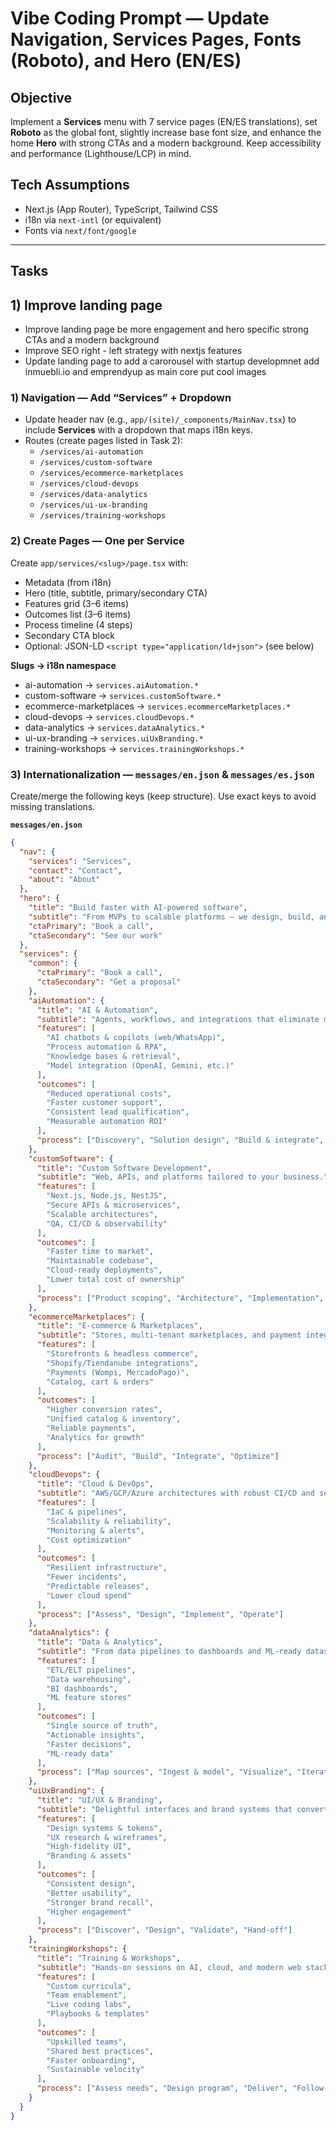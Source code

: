 # Vibe Coding Prompt — Update Navigation, Services Pages, Fonts (Roboto), and Hero (EN/ES)

## Objective
Implement a **Services** menu with 7 service pages (EN/ES translations), set **Roboto** as the global font, slightly increase base font size, and enhance the home **Hero** with strong CTAs and a modern background. Keep accessibility and performance (Lighthouse/LCP) in mind.

## Tech Assumptions
- Next.js (App Router), TypeScript, Tailwind CSS
- i18n via `next-intl` (or equivalent)
- Fonts via `next/font/google`

---

## Tasks

## 1) Improve landing page
- Improve landing page be more engagement and hero specific strong CTAs and a modern background
- Improve SEO right - left strategy with nextjs features
- Update landing page to add a carorousel with startup developmnet add inmuebli.io and emprendyup as main core put cool images


### 1) Navigation — Add “Services” + Dropdown
- Update header nav (e.g., `app/(site)/_components/MainNav.tsx`) to include **Services** with a dropdown that maps i18n keys.
- Routes (create pages listed in Task 2):
  - `/services/ai-automation`
  - `/services/custom-software`
  - `/services/ecommerce-marketplaces`
  - `/services/cloud-devops`
  - `/services/data-analytics`
  - `/services/ui-ux-branding`
  - `/services/training-workshops`

### 2) Create Pages — One per Service
Create `app/services/<slug>/page.tsx` with:
- Metadata (from i18n)
- Hero (title, subtitle, primary/secondary CTA)
- Features grid (3–6 items)
- Outcomes list (3–6 items)
- Process timeline (4 steps)
- Secondary CTA block
- Optional: JSON-LD `<script type="application/ld+json">` (see below)

**Slugs → i18n namespace**
- ai-automation → `services.aiAutomation.*`
- custom-software → `services.customSoftware.*`
- ecommerce-marketplaces → `services.ecommerceMarketplaces.*`
- cloud-devops → `services.cloudDevops.*`
- data-analytics → `services.dataAnalytics.*`
- ui-ux-branding → `services.uiUxBranding.*`
- training-workshops → `services.trainingWorkshops.*`

### 3) Internationalization — `messages/en.json` & `messages/es.json`
Create/merge the following keys (keep structure). Use exact keys to avoid missing translations.

**`messages/en.json`**
```json
{
  "nav": {
    "services": "Services",
    "contact": "Contact",
    "about": "About"
  },
  "hero": {
    "title": "Build faster with AI-powered software",
    "subtitle": "From MVPs to scalable platforms — we design, build, and automate your product to grow.",
    "ctaPrimary": "Book a call",
    "ctaSecondary": "See our work"
  },
  "services": {
    "common": {
      "ctaPrimary": "Book a call",
      "ctaSecondary": "Get a proposal"
    },
    "aiAutomation": {
      "title": "AI & Automation",
      "subtitle": "Agents, workflows, and integrations that eliminate manual work.",
      "features": [
        "AI chatbots & copilots (web/WhatsApp)",
        "Process automation & RPA",
        "Knowledge bases & retrieval",
        "Model integration (OpenAI, Gemini, etc.)"
      ],
      "outcomes": [
        "Reduced operational costs",
        "Faster customer support",
        "Consistent lead qualification",
        "Measurable automation ROI"
      ],
      "process": ["Discovery", "Solution design", "Build & integrate", "Measure & optimize"]
    },
    "customSoftware": {
      "title": "Custom Software Development",
      "subtitle": "Web, APIs, and platforms tailored to your business.",
      "features": [
        "Next.js, Node.js, NestJS",
        "Secure APIs & microservices",
        "Scalable architectures",
        "QA, CI/CD & observability"
      ],
      "outcomes": [
        "Faster time to market",
        "Maintainable codebase",
        "Cloud-ready deployments",
        "Lower total cost of ownership"
      ],
      "process": ["Product scoping", "Architecture", "Implementation", "Launch"]
    },
    "ecommerceMarketplaces": {
      "title": "E-commerce & Marketplaces",
      "subtitle": "Stores, multi-tenant marketplaces, and payment integrations.",
      "features": [
        "Storefronts & headless commerce",
        "Shopify/Tiendanube integrations",
        "Payments (Wompi, MercadoPago)",
        "Catalog, cart & orders"
      ],
      "outcomes": [
        "Higher conversion rates",
        "Unified catalog & inventory",
        "Reliable payments",
        "Analytics for growth"
      ],
      "process": ["Audit", "Build", "Integrate", "Optimize"]
    },
    "cloudDevops": {
      "title": "Cloud & DevOps",
      "subtitle": "AWS/GCP/Azure architectures with robust CI/CD and security.",
      "features": [
        "IaC & pipelines",
        "Scalability & reliability",
        "Monitoring & alerts",
        "Cost optimization"
      ],
      "outcomes": [
        "Resilient infrastructure",
        "Fewer incidents",
        "Predictable releases",
        "Lower cloud spend"
      ],
      "process": ["Assess", "Design", "Implement", "Operate"]
    },
    "dataAnalytics": {
      "title": "Data & Analytics",
      "subtitle": "From data pipelines to dashboards and ML-ready datasets.",
      "features": [
        "ETL/ELT pipelines",
        "Data warehousing",
        "BI dashboards",
        "ML feature stores"
      ],
      "outcomes": [
        "Single source of truth",
        "Actionable insights",
        "Faster decisions",
        "ML-ready data"
      ],
      "process": ["Map sources", "Ingest & model", "Visualize", "Iterate"]
    },
    "uiUxBranding": {
      "title": "UI/UX & Branding",
      "subtitle": "Delightful interfaces and brand systems that convert.",
      "features": [
        "Design systems & tokens",
        "UX research & wireframes",
        "High-fidelity UI",
        "Branding & assets"
      ],
      "outcomes": [
        "Consistent design",
        "Better usability",
        "Stronger brand recall",
        "Higher engagement"
      ],
      "process": ["Discover", "Design", "Validate", "Hand-off"]
    },
    "trainingWorkshops": {
      "title": "Training & Workshops",
      "subtitle": "Hands-on sessions on AI, cloud, and modern web stacks.",
      "features": [
        "Custom curricula",
        "Team enablement",
        "Live coding labs",
        "Playbooks & templates"
      ],
      "outcomes": [
        "Upskilled teams",
        "Shared best practices",
        "Faster onboarding",
        "Sustainable velocity"
      ],
      "process": ["Assess needs", "Design program", "Deliver", "Follow-up"]
    }
  }
}